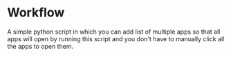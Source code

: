 # Workflow

A simple python script in which you can add list of multiple apps so that all apps will open by running this script and you don't have to manually click all the apps to open them.
